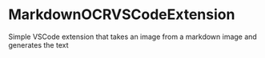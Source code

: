 # MarkdownOCRVSCodeExtension
Simple VSCode extension that takes an image from a markdown image and generates the text
